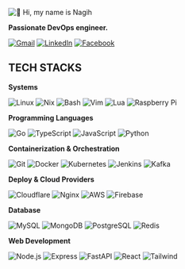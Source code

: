 ![👋 Hi, my name is Nagih](https://static.wixstatic.com/media/53fad0_ce0704caa0174d6aa9b2b8101a62fa77~mv2.gif)

**Passionate DevOps engineer.**

[![Gmail](https://img.shields.io/badge/Gmail-333333?style=for-the-badge&logo=gmail&logoColor=red)](mailto:vuongmanhnghia@gmail.com)
[![LinkedIn](https://img.shields.io/badge/LinkedIn-0077B5?style=for-the-badge&logo=linkedin&logoColor=white)](https://www.linkedin.com/in/vuongmanhnghia)
[![Facebook](https://img.shields.io/badge/Facebook-1877F2?style=for-the-badge&logo=facebook&logoColor=white)](https://www.facebook.com/vmn.isme)

<!-- ## Technologies and Tools

**Operating Systems & Tools**

![Linux](https://skillicons.dev/icons?i=linux) ![Nix](https://skillicons.dev/icons?i=nix) ![Bash](https://skillicons.dev/icons?i=bash) ![Vim](https://skillicons.dev/icons?i=vim) ![Lua](https://skillicons.dev/icons?i=lua) ![Raspberry Pi](https://skillicons.dev/icons?i=raspberrypi)

**DevOps & Infrastructure**

![Git](https://skillicons.dev/icons?i=git) ![Docker](https://skillicons.dev/icons?i=docker) ![Kubernetes](https://skillicons.dev/icons?i=kubernetes) ![Jenkins](https://skillicons.dev/icons?i=jenkins) ![Kafka](https://skillicons.dev/icons?i=kafka) ![AWS](https://skillicons.dev/icons?i=aws) ![Cloudflare](https://skillicons.dev/icons?i=cloudflare) ![Nginx](https://skillicons.dev/icons?i=nginx) ![Firebase](https://skillicons.dev/icons?i=firebase)

**Programming Languages & Frameworks**

![Go](https://skillicons.dev/icons?i=go) ![TypeScript](https://skillicons.dev/icons?i=ts) ![Python](https://skillicons.dev/icons?i=py) ![Node.js](https://skillicons.dev/icons?i=nodejs) ![React](https://skillicons.dev/icons?i=react) ![FastAPI](https://skillicons.dev/icons?i=fastapi) ![Tailwind](https://skillicons.dev/icons?i=tailwind)

**Databases**

![MongoDB](https://skillicons.dev/icons?i=mongodb) ![MySQL](https://skillicons.dev/icons?i=mysql) ![PostgreSQL](https://skillicons.dev/icons?i=postgres) ![Redis](https://skillicons.dev/icons?i=redis) -->

## TECH STACKS

**Systems**

![Linux](https://skillicons.dev/icons?i=linux) ![Nix](https://skillicons.dev/icons?i=nix) ![Bash](https://skillicons.dev/icons?i=bash) ![Vim](https://skillicons.dev/icons?i=vim) ![Lua](https://skillicons.dev/icons?i=lua) ![Raspberry Pi](https://techstack-generator.vercel.app/raspberrypi-icon.svg)

**Programming Languages**

![Go](https://img.icons8.com/?size=48&id=44442&format=png) ![TypeScript](https://techstack-generator.vercel.app/ts-icon.svg) ![JavaScript](https://developer.mozilla.org/en-US/docs/Web/JavaScript) ![Python](https://techstack-generator.vercel.app/python-icon.svg)

**Containerization & Orchestration**

![Git](https://skillicons.dev/icons?i=git) ![Docker](https://techstack-generator.vercel.app/docker-icon.svg) ![Kubernetes](https://techstack-generator.vercel.app/kubernetes-icon.svg) ![Jenkins](https://skillicons.dev/icons?i=jenkins) ![Kafka](https://skillicons.dev/icons?i=kafka)

**Deploy & Cloud Providers**

![Cloudflare](https://skillicons.dev/icons?i=cloudflare) ![Nginx](https://skillicons.dev/icons?i=nginx) ![AWS](https://techstack-generator.vercel.app/aws-icon.svg) ![Firebase](https://skillicons.dev/icons?i=firebase)

**Database**

![MySQL](https://techstack-generator.vercel.app/mysql-icon.svg) ![MongoDB](https://skillicons.dev/icons?i=mongodb) ![PostgreSQL](https://skillicons.dev/icons?i=postgres) ![Redis](https://skillicons.dev/icons?i=redis)

**Web Development**

![Node.js](https://cdn.worldvectorlogo.com/logos/nodejs-icon.svg) ![Express](https://skillicons.dev/icons?i=express) ![FastAPI](https://skillicons.dev/icons?i=fastapi) ![React](https://techstack-generator.vercel.app/react-icon.svg) ![Tailwind](https://cdn.worldvectorlogo.com/logos/tailwindcss.svg)
